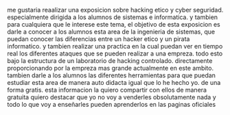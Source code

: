 me gustaria reaalizar una exposicion sobre hacking etico y cyber seguridad. especialmente dirigida a los alumnos de sistemas e informatica. y tambien para cualquiera que le interese este tema, el objetivo de esta exposicion es darle a conocer a los alumnos esta area de la ingenieria de sistemas, que puedan conocer las diferencias entre un hacker etico y un pirata informatico. y tambien realizar una practica en la cual puedan ver en tiempo real los diferentes ataques que se pueden realizar a una empreza. todo esto bajo la estructura de un laboratorio de hacking controlado. directamente proporcionando por la empreza mas grande actualmente en este ambito. tambien darle a los alumnos las diferentes herramientas para que puedan estudiar esta area de manera auto didacta igual que lo he hecho yo. de una forma gratis. esta informacion la quiero compartir con ellos de manera gratuita quiero destacar que yo no voy a venderles obsolutamente nada y todo lo que voy a enseñarles pueden aprenderlos en las paginas oficiales 
